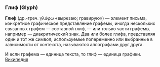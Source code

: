 ### Глиф (Glyph)
**Глиф** (др.-греч. γλύφω «вырезаю; гравирую») — элемент письма, конкретное графическое представление графемы, иногда нескольких связанных графем — составной глиф, — или только части графемы, например — диакритический знак. Два или более глифа, представляя один и тот же символ, используемые попеременно или выбранные в зависимости от контекста, называются аллографами друг друга.

И если графема — единица текста, то глиф — единица графики.
[Википедия](https://ru.wikipedia.org/wiki/Глиф)